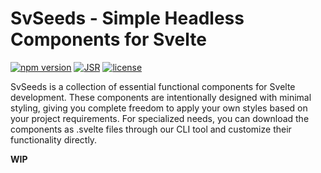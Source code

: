 # SvSeeds - Simple Headless Components for Svelte

[![npm version](https://img.shields.io/npm/v/svseeds)](https://www.npmjs.com/package/svseeds)
[![JSR](https://jsr.io/badges/@svseeds/ui)](https://jsr.io/@svseeds/ui)
[![license](https://img.shields.io/npm/l/svseeds)](LICENSE.md)

SvSeeds is a collection of essential functional components for Svelte development. These components are intentionally designed with minimal styling, giving you complete freedom to apply your own styles based on your project requirements. For specialized needs, you can download the components as .svelte files through our CLI tool and customize their functionality directly.

**WIP**
